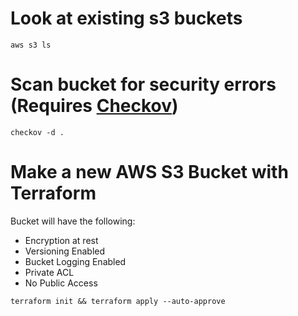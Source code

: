 # Look at existing s3 buckets
`aws s3 ls`

# Scan bucket for security errors (Requires [Checkov](https://github.com/bridgecrewio/checkov))
`checkov -d .`

# Make a new AWS S3 Bucket with Terraform
Bucket will have the following:
- Encryption at rest
- Versioning Enabled
- Bucket Logging Enabled
- Private ACL
- No Public Access

`terraform init && terraform apply --auto-approve`